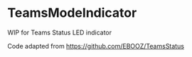 # TeamsModeIndicator
WIP for Teams Status LED indicator

Code adapted from https://github.com/EBOOZ/TeamsStatus